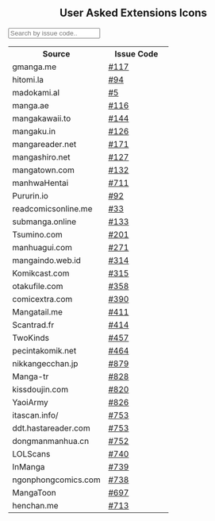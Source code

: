 <!DOCTYPE html>
<html>
   <head>
      <meta name="viewport" content="width=device-width, initial-scale=1">
   </head>
   <body>
      <center>
         <h2>User Asked Extensions Icons</h2>
      </center>
      <input type="text" id="myInput" onkeyup="myFunction()" placeholder="Search by issue code.." title="Type in a issue code">
      <table id="myTable">
         <tr class="header">
            <th style="width:60%;">Source</th>
            <th style="width:40%;">Issue Code</th>
         </tr>
         <tr>
            <td>gmanga.me</td>
            <td><a href="https://github.com/inorichi/tachiyomi-extensions/issues/117">#117</a></td>
         </tr>
         <tr>
            <td>hitomi.la</td>
            <td><a href="https://github.com/inorichi/tachiyomi-extensions/issues/94">#94</a></td>
         </tr>
         <tr>
            <td>madokami.al</td>
            <td><a href="https://github.com/inorichi/tachiyomi-extensions/issues/5">#5</a></td>
         </tr>
         <tr>
            <td>manga.ae</td>
            <td><a href="https://github.com/inorichi/tachiyomi-extensions/issues/116">#116</a></td>
         </tr>
         <tr>
            <td>mangakawaii.to</td>
            <td><a href="https://github.com/inorichi/tachiyomi-extensions/issues/144">#144</a></td>
         </tr>
         <tr>
            <td>mangaku.in</td>
            <td><a href="https://github.com/inorichi/tachiyomi-extensions/issues/126">#126</a></td>
         </tr>
         <tr>
            <td>mangareader.net</td>
            <td><a href="https://github.com/inorichi/tachiyomi-extensions/issues/171">#171</a></td>
         </tr>
         <tr>
            <td>mangashiro.net</td>
            <td><a href="https://github.com/inorichi/tachiyomi-extensions/issues/127">#127</a></td>
         </tr>
         <tr>
            <td>mangatown.com</td>
            <td><a href="https://github.com/inorichi/tachiyomi-extensions/issues/132">#132</a></td>
         </tr>
         <tr>
            <td>manhwaHentai</td>
            <td><a href="https://github.com/inorichi/tachiyomi-extensions/issues/711">#711</a></td>
         </tr>
         <tr>
            <td>Pururin.io</td>
            <td><a href="https://github.com/inorichi/tachiyomi-extensions/issues/92">#92</a></td>
         </tr>
         <tr>
            <td>readcomicsonline.me</td>
            <td><a href="https://github.com/inorichi/tachiyomi-extensions/issues/33">#33</a></td>
         </tr>
         <tr>
            <td>submanga.online</td>
            <td><a href="https://github.com/inorichi/tachiyomi-extensions/issues/133">#133</a></td>
         </tr>
         <tr>
            <td>Tsumino.com</td>
            <td><a href="https://github.com/inorichi/tachiyomi-extensions/issues/201">#201</a></td>
         </tr>
         <tr>
            <td>manhuagui.com</td>
            <td><a href="https://github.com/inorichi/tachiyomi-extensions/issues/271">#271</a></td>
         </tr>
         <tr>
            <td>mangaindo.web.id</td>
            <td><a href="https://github.com/inorichi/tachiyomi-extensions/issues/314">#314</a></td>
         </tr>
         <tr>
            <td>Komikcast.com</td>
            <td><a href="https://github.com/inorichi/tachiyomi-extensions/issues/315">#315</a></td>
         </tr>
         <tr>
            <td>otakufile.com</td>
            <td><a href="https://github.com/inorichi/tachiyomi-extensions/issues/358">#358</a></td>
         </tr>
         <tr>
            <td>comicextra.com</td>
            <td><a href="https://github.com/inorichi/tachiyomi-extensions/issues/390">#390</a></td>
         </tr>
         <tr>
            <td>Mangatail.me</td>
            <td><a href="https://github.com/inorichi/tachiyomi-extensions/issues/411">#411</a></td>
         </tr>
         <tr>
            <td>Scantrad.fr</td>
            <td><a href="https://github.com/inorichi/tachiyomi-extensions/issues/414">#414</a></td>
         </tr>
         <tr>
            <td>TwoKinds</td>
            <td><a href="https://github.com/inorichi/tachiyomi-extensions/issues/457">#457</a></td>
         </tr>
         <tr>
            <td>pecintakomik.net</td>
            <td><a href="https://github.com/inorichi/tachiyomi-extensions/issues/464">#464</a></td>
         </tr>
         <tr>
            <td>nikkangecchan.jp</td>
            <td><a href="https://github.com/inorichi/tachiyomi-extensions/issues/879">#879</a></td>
         </tr>
         <tr>
            <td>Manga-tr</td>
            <td><a href="https://github.com/inorichi/tachiyomi-extensions/issues/828">#828</a></td>
         </tr>
         <tr>
            <td>kissdoujin.com</td>
            <td><a href="https://github.com/inorichi/tachiyomi-extensions/issues/820">#820</a></td>
         </tr>
         <tr>
            <td>YaoiArmy</td>
            <td><a href="https://github.com/inorichi/tachiyomi-extensions/issues/826">#826</a></td>
         </tr>
         <tr>
            <td>itascan.info/ </td>
            <td><a href="https://github.com/inorichi/tachiyomi-extensions/issues/753">#753</a></td>
         </tr>
         <tr>
            <td>ddt.hastareader.com </td>
            <td><a href="https://github.com/inorichi/tachiyomi-extensions/issues/753">#753</a></td>
         </tr>
         <tr>
            <td>dongmanmanhua.cn</td>
            <td><a href="https://github.com/inorichi/tachiyomi-extensions/issues/752">#752</a></td>
         </tr>
         <tr>
            <td>LOLScans</td>
            <td><a href="https://github.com/inorichi/tachiyomi-extensions/issues/740">#740</a></td>
         </tr>
         <tr>
            <td>InManga</td>
            <td><a href="https://github.com/inorichi/tachiyomi-extensions/issues/739">#739</a></td>
         </tr>
         <tr>
            <td>ngonphongcomics.com</td>
            <td><a href="https://github.com/inorichi/tachiyomi-extensions/issues/738">#738</a></td>
         </tr>
         <tr>
            <td>MangaToon</td>
            <td><a href="https://github.com/inorichi/tachiyomi-extensions/issues/697">#697</a></td>
         </tr>
         <tr>
            <td>henchan.me</td>
            <td><a href="https://github.com/inorichi/tachiyomi-extensions/issues/713">#713</a></td>
         </tr>
      </table>
      <script>
         function myFunction() {
           var input, filter, table, tr, td, i, txtValue;
           input = document.getElementById("myInput");
           filter = input.value.toUpperCase();
           table = document.getElementById("myTable");
           tr = table.getElementsByTagName("tr");
           for (i = 0; i < tr.length; i++) {
             td = tr[i].getElementsByTagName("td")[1];
             if (td) {
               txtValue = td.textContent || td.innerText;
               if (txtValue.toUpperCase().indexOf(filter) > -1) {
                 tr[i].style.display = "";
               } else {
                 tr[i].style.display = "none";
               }
             }       
           }
         }
      </script>
   </body>
</html>
